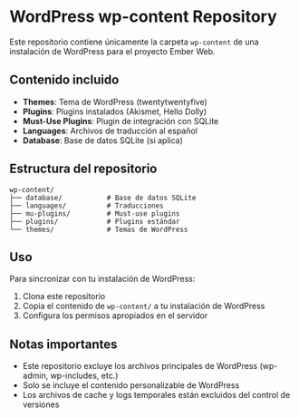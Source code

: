 # WordPress wp-content Repository

Este repositorio contiene únicamente la carpeta `wp-content` de una instalación de WordPress para el proyecto Ember Web.

## Contenido incluido

- **Themes**: Tema de WordPress (twentytwentyfive)
- **Plugins**: Plugins instalados (Akismet, Hello Dolly)
- **Must-Use Plugins**: Plugin de integración con SQLite
- **Languages**: Archivos de traducción al español
- **Database**: Base de datos SQLite (si aplica)

## Estructura del repositorio

```
wp-content/
├── database/           # Base de datos SQLite
├── languages/          # Traducciones
├── mu-plugins/         # Must-use plugins
├── plugins/            # Plugins estándar
└── themes/             # Temas de WordPress
```

## Uso

Para sincronizar con tu instalación de WordPress:

1. Clona este repositorio
2. Copia el contenido de `wp-content/` a tu instalación de WordPress
3. Configura los permisos apropiados en el servidor

## Notas importantes

- Este repositorio excluye los archivos principales de WordPress (wp-admin, wp-includes, etc.)
- Solo se incluye el contenido personalizable de WordPress
- Los archivos de cache y logs temporales están excluidos del control de versiones
